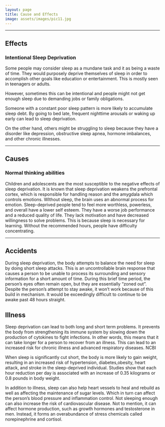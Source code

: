 ```yaml
---
layout: page
title: Cause and Effects
image: assets/images/pic11.jpg
---
```


<hr class="major" />

<h2>Effects</h2>
<h3>Intentional Sleep Deprivation</h3>
<p>Some people may consider sleep as a mundane task and it as being a waste of time. They would purposely deprive themselves of sleep in order to accomplish other goals like education or entertainment. This is mostly seen in teenagers or adults.</p>
<p>However, sometimes this can be intentional and people might not get enough sleep due to demanding jobs or family obligations. </p>
<p>Someone with a  constant poor sleep pattern is more likely to accumulate sleep debt. By going to bed late, frequent nighttime arousals or waking up early can lead to sleep deprivation. </p>
<p>On the other hand, others might be struggling to sleep because they have a disorder like depression, obstructive sleep apnea, hormone imbalances, and other chronic illnesses. </p>

<hr class="major" />

<h2>Causes</h2>
<h3>Normal thinking abilities </h3>
<p>Children and adolescents are the most susceptible to the negative effects of sleep deprivation. It is known that sleep deprivation weakens the prefrontal cortex, which is responsible for handling reason and the amygdala which controls emotions. WIthout sleep, the brain uses an abnormal process for emotion. Sleep-deprived people tend to feel more worthless, powerless, and overall have a lower self esteem. They have a worse job performance and a reduced quality of life. They lack motivation and have decreased willingness to solve problems. This is because sleep is necessary for learning. Without the recommended hours, people have difficulty concentrating.</p>

<hr class="major" />

<h2>Accidents</h2>
<p>During sleep deprivation, the body attempts to balance the need for sleep by doing short sleep attacks. This is an uncontrollable brain response that causes a person to be unable to process its surrounding and sensory information for a short amount of time. During this brief time period, the person’s eyes often remain open, but they are essentially “zoned out”. Despite the person’s attempt to stay awake, it won’t work because of this build in mechanism. It would be exceedingly difficult to continue to be awake past 48 hours straight.</p>

<h2>Illness</h2>
<p>Sleep deprivation can lead to both long and short term problems. It prevents the body from strengthening its immune system by slowing down the production of cytokines to fight infections. In other words, this means that it can take longer for a person to recover from an illness.  This can lead to an increased risk for chronic illness and advanced respiratory diseases. NCBI</p>
<p>When sleep is significantly cut short, the body is more likely to gain weight, resulting in an increased risk of hypertension, diabetes,obesity, heart attack, and stroke in the sleep-deprived individual. Studies show that each hour reduction per day is associated with an increase of 0.35 kilograms or 0.8 pounds in body weight. </p>
<p>In addition to illness, sleep can also help heart vessels to heal and rebuild as well as affecting the maintenance of sugar levels. Which in turn can affect the person’s blood pressure and inflammation control. Not sleeping enough can also increase the risk of cardiovascular disease. Not to mention, it can affect hormone production, such as growth hormones and testosterone in men.  Instead, it forms an overabundance of stress chemicals called norepinephrine and cortisol. </p>
